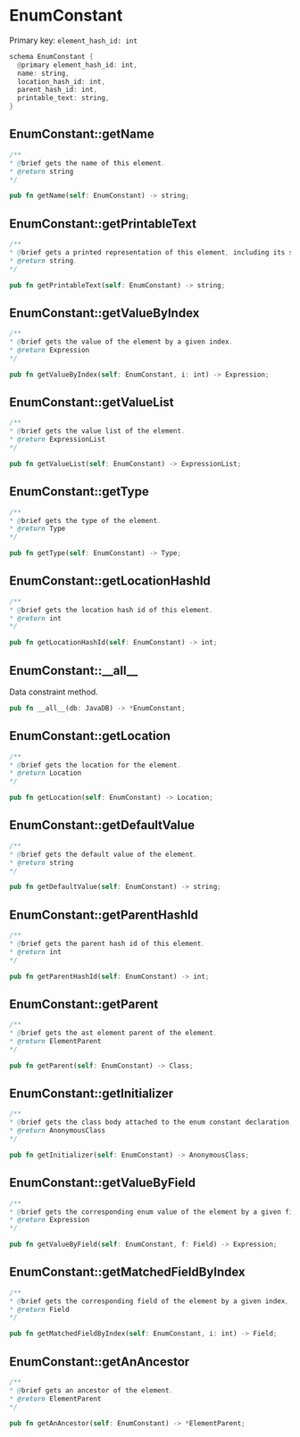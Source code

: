 # EnumConstant

Primary key: `element_hash_id: int`

```rust
schema EnumConstant {
  @primary element_hash_id: int,
  name: string,
  location_hash_id: int,
  parent_hash_id: int,
  printable_text: string,
}
```
## EnumConstant::getName

```java
/**
* @brief gets the name of this element.
* @return string
*/
```
```rust
pub fn getName(self: EnumConstant) -> string;
```
## EnumConstant::getPrintableText

```java
/**
* @brief gets a printed representation of this element, including its structure where applicable.
* @return string.
*/
```
```rust
pub fn getPrintableText(self: EnumConstant) -> string;
```
## EnumConstant::getValueByIndex

```java
/**
* @brief gets the value of the element by a given index.
* @return Expression 
*/
```
```rust
pub fn getValueByIndex(self: EnumConstant, i: int) -> Expression;
```
## EnumConstant::getValueList

```java
/**
* @brief gets the value list of the element.
* @return ExpressionList 
*/
```
```rust
pub fn getValueList(self: EnumConstant) -> ExpressionList;
```
## EnumConstant::getType

```java
/**
* @brief gets the type of the element.
* @return Type 
*/
```
```rust
pub fn getType(self: EnumConstant) -> Type;
```
## EnumConstant::getLocationHashId

```java
/**
* @brief gets the location hash id of this element.
* @return int
*/
```
```rust
pub fn getLocationHashId(self: EnumConstant) -> int;
```
## EnumConstant::\_\_all\_\_

Data constraint method.

```rust
pub fn __all__(db: JavaDB) -> *EnumConstant;
```
## EnumConstant::getLocation

```java
/**
* @brief gets the location for the element.
* @return Location
*/
```
```rust
pub fn getLocation(self: EnumConstant) -> Location;
```
## EnumConstant::getDefaultValue

```java
/**
* @brief gets the default value of the element.
* @return string 
*/
```
```rust
pub fn getDefaultValue(self: EnumConstant) -> string;
```
## EnumConstant::getParentHashId

```java
/**
* @brief gets the parent hash id of this element.
* @return int
*/
```
```rust
pub fn getParentHashId(self: EnumConstant) -> int;
```
## EnumConstant::getParent

```java
/**
* @brief gets the ast element parent of the element.
* @return ElementParent 
*/
```
```rust
pub fn getParent(self: EnumConstant) -> Class;
```
## EnumConstant::getInitializer

```java
/**
* @brief gets the class body attached to the enum constant declaration.
* @return AnonymousClass 
*/
```
```rust
pub fn getInitializer(self: EnumConstant) -> AnonymousClass;
```
## EnumConstant::getValueByField

```java
/**
* @brief gets the corresponding enum value of the element by a given field, if any.
* @return Expression 
*/
```
```rust
pub fn getValueByField(self: EnumConstant, f: Field) -> Expression;
```
## EnumConstant::getMatchedFieldByIndex

```java
/**
* @brief gets the corresponding field of the element by a given index, if any.
* @return Field 
*/
```
```rust
pub fn getMatchedFieldByIndex(self: EnumConstant, i: int) -> Field;
```
## EnumConstant::getAnAncestor

```java
/**
* @brief gets an ancestor of the element.
* @return ElementParent 
*/
```
```rust
pub fn getAnAncestor(self: EnumConstant) -> *ElementParent;
```
